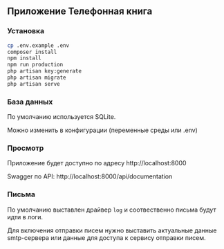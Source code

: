 ## Приложение Телефонная книга

### Установка

```bash
cp .env.example .env
composer install
npm install
npm run production
php artisan key:generate
php artisan migrate
php artisan serve
```

### База данных

По умолчанию используется SQLite.

Можно изменить в конфигурации (переменные среды или .env)

### Просмотр

Приложение будет доступно по адресу http://localhost:8000

Swagger по API: http://localhost:8000/api/documentation

### Письма

По умолчанию выставлен драйвер `log` и соотвественно письма будут идти в логи.

Для включения отправки писем нужно выставить актуальные данные smtp-сервера или данные для доступа к сервису отправки
писем.
